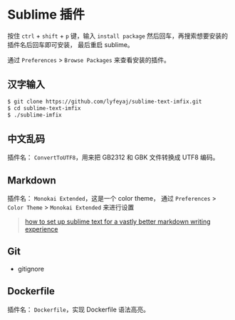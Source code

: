 # Sublime 插件

按住 `ctrl` + `shift` + `p` 键，输入 `install package` 然后回车，再搜索想要安装的插件名后回车即可安装， 最后重启 sublime。

通过 `Preferences` > `Browse Packages` 来查看安装的插件。

## 汉字输入

```sh
$ git clone https://github.com/lyfeyaj/sublime-text-imfix.git
$ cd sublime-text-imfix
$ ./sublime-imfix
```

## 中文乱码

插件名： `ConvertToUTF8`，用来把 GB2312 和 GBK 文件转换成 UTF8 编码。

## Markdown

插件名： `Monokai Extended`，这是一个 color theme， 通过 `Preferences` > `Color Theme` > `Monokai Extended` 来进行设置

> [how to set up sublime text for a vastly better markdown writing experience](https://blog.mariusschulz.com/2014/12/16/how-to-set-up-sublime-text-for-a-vastly-better-markdown-writing-experience)

## Git

* gitignore

## Dockerfile

插件名： `Dockerfile`，实现 Dockerfile 语法高亮。